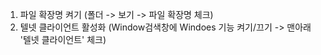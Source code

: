 1. 파일 확장명 켜기 (폴더 -> 보기 -> 파일 확장명 체크)
2. 텔넷 클라이언트 활성화 (Window검색창에 Windoes 기능 켜기/끄기 -> 맨아래 '텔넷 클라이언트' 체크)
